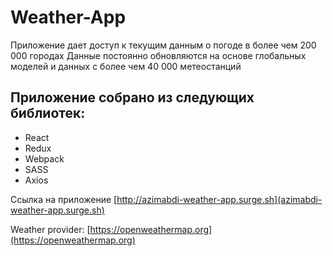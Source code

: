 # Weather-App

Приложение дает доступ к текущим данным о погоде в более чем 200 000 городах
Данные постоянно обновляются на основе глобальных моделей и данных с более чем 40 000 метеостанций 

## Приложение собрано из следующих библиотек:
* React
* Redux
* Webpack
* SASS
* Axios

Ссылка на приложение [http://azimabdi-weather-app.surge.sh](azimabdi-weather-app.surge.sh)

Weather provider: [https://openweathermap.org](https://openweathermap.org)
